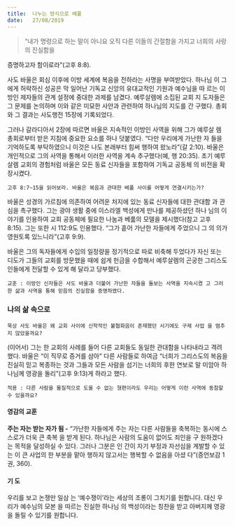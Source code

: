 ```yaml
---
title:  나누는 방식으로 베풂
date:   27/08/2019
---
```


> <p></p>
> “내가 명령으로 하는 말이 아니요 오직 다른 이들의 간절함을 가지고 너희의 사랑의 진실함을
증명하고자 함이로라”(고후 8:8).

사도 바울은 회심 이후에 이방 세계에 복음을 전하라는 사명을 부여받았다. 하나님
이 그에게 허락하신 성공은 막 일어난 기독교 신앙의 유대교적인 기원과 예수님을 따
르는 이방인 제자들의 관계 설정에 중대한 과제를 남겼다. 예루살렘에 소집된 교회 지
도자들은 그 문제를 논의하며 이와 같은 미묘한 사안과 관련하여 하나님의 지도를 간
구했다. 총회와 그 결과는 사도행전 15장에 기록되었다.

그러나 갈라디아서 2장에 따르면 바울은 지속적인 이방인 사역을 위해 그가 예루살
렘 총회로부터 받은 지침에 중요한 요소를 하나 덧붙였다. “다만 우리에게 가난한 자
들을 기억하도록 부탁하였으니 이것은 나도 본래부터 힘써 행하여 왔노라”(갈 2:10).
바울은 개인적으로 그의 사역을 통해서 이러한 사역을 계속 추구했다(예, 행 20:35).
초기 예루살렘 교회의 경험처럼 바울은 모든 동료 신자들을 포함하여 기독교 공동체
의 비전을 확장시켰다.

`고후 8:7~15을 읽어보라. 바울은 복음과 관대한 베풂 사이를 어떻게 연결시키는가?`

바울은 성경의 가르침에 의존하여 어려운 처지에 있는 동료 신자들에 대한 관대함
과 관심을 촉구했다. 그는 광야 생활 중에 이스라엘 백성에게 만나를 제공하셨던 하나
님의 이야기를 인용하여 교회 공동체에 필요한 나눔과 베풂의 모델을 제시했다(참고
고후 8:15). 그는 또한 시 112:9도 인용했다. “그가 흩어 가난한 자들에게 주었으니 그
의 의가 영원토록 있느니라”(고후 9:9).

바울은 그의 독자들에게 수입의 일정량을 정기적으로 따로 비축해 두었다가 자신
또는 디도가 그들의 교회를 방문했을 때에 쉽게 헌금을 수합해서 예루살렘의 곤궁한
그리스도인들에게 전달할 수 있게 해 달라고 당부했다.

`교훈 : 이방인 신자들은 사도 바울과 더불어 가난한 자들을 돌보는 사역을 지속시켰
고 그러한 삶과 사역을 통해 믿음의 진실함을 증명하였다.`

### 나의 삶 속으로

`묵상 사도 바울은 왜 교회 사이에 신학적인 불협화음이 존재했던 시기에도 구제 사업
을 멈추지 않았을까요?`

(이어서) 그는 한 교회의 사례를 들어 다른 교회들도 동일한 관대함을 나타내라고
격려했다. 바울은 “이 직무로 증거를 삼아” 다른 사람들로 하여금 “너희가 그리스도의
복음을 진실히 믿고 복종하는 것과 그들과 모든 사람을 섬기는 너희의 후한 연보로 말
미암아 하나님께 영광을 돌리”(고후 9:13)게 하라고 했다.

`적용 : 다른 사람을 물질적으로 도울 수 없는 형편이라도 우리는 어떻게 이런 사역에
동참할 수 있을까요?`

#### 영감의 교훈

**주는 자는 받는 자가 됨 -** “가난한 자들에게 주는 자는
다른 사람들을 축복하는 동시에 스스로가 더욱 큰 축복
을 받게 된다. 하나님은 사람의 도움이 없어도 죄인을 구
원하겠다는 목적을 달성하실 수 있다. 그러나 그분은 인
간이 자기 부정과 자선심을 계발할 수 있는 이 큰 사업의
한 부분을 맡아 행하지 않고서는 행복할 수 없음을 아셨
다”(증언보감 1권, 360).

#### 기 도

우리를 보고 논쟁만 일삼
는 ‘예수쟁이’라는 세상의
조롱이 그치기를 원합니다.
대신 우리가 예수님의 모본
을 따르는 진실한 하나님
의 백성이라는 칭찬을 받고
아버지께 영광을 돌릴 수
있기를 원합니다.